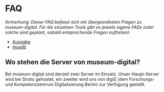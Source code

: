 # FAQ

_Anmerkung: Dieser FAQ befasst sich mit übergeordneten Fragen zu museum-digital. Für die einzelnen Tools gibt es jeweils eigene FAQs (oder solche sind geplant, sobald entsprechende Fragen auftreten):_

- [Ausgabe](../Ausgabe/FAQ.md)
- [musdb](../musdb/FAQ.md)

## Wo stehen die Server von museum-digital?

Bei museum-digital sind derzeit zwei Server im Einsatz. Unser Haupt-Server wird bei Strato gehostet, ein zweiter wird uns von digiS (dem Forschungs- und Kompetenzzentrum Digitalisierung Berlin) zur Verfügung gestellt.
